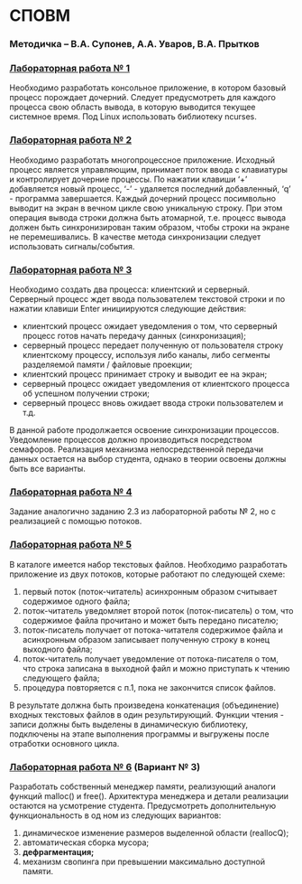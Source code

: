 # СПОВМ
### Методичка – В.А. Супонев, А.А. Уваров, В.А. Прытков
### [Лабораторная работа № 1](https://github.com/andrejHurynovic/bsuirLabs/tree/main/term4/СПОВМ/Labworks/Labwork%201.%20Process)
Необходимо разработать консольное приложение, в котором базовый процесс порождает дочерний. Следует предусмотреть для каждого процесса свою область вывода, в которую выводится текущее системное время. Под Linux использовать библиотеку ncurses.
### [Лабораторная работа № 2](https://github.com/andrejHurynovic/bsuirLabs/tree/main/term4/СПОВМ/Labworks/Labwork%202.%20Synchronization)
Необходимо разработать многопроцессное приложение. Исходный процесс является управляющим, принимает поток ввода с клавиатуры и контролирует дочерние процессы. По нажатии клавиши ‘+’ добавляется новый процесс, ‘-’ - удаляется последний добавленный, ‘q’ - программа завершается. Каждый дочерний процесс посимвольно выводит на экран в вечном цикле свою уникальную строку. При этом операция вывода строки должна быть атомарной, т.е. процесс вывода должен быть синхронизирован таким образом, чтобы строки на экране не перемешивались. В качестве метода синхронизации следует использовать сигналы/события.
### [Лабораторная работа № 3](https://github.com/andrejHurynovic/bsuirLabs/tree/main/term4/СПОВМ/Labworks/Labwork%203.%20Process%20interaction)
Необходимо создать два процесса: клиентский и серверный. Серверный процесс ждет ввода пользователем текстовой строки и по нажатии клавиши Enter инициируются следующие действия:
- клиентский процесс ожидает уведомления о том, что серверный процесс готов начать передачу данных (синхронизация);
- серверный процесс передает полученную от пользователя строку клиентскому процессу, используя либо каналы, либо сегменты разделяемой памяти / файловые проекции;
- клиентский процесс принимает строку и выводит ее на экран;
- серверный процесс ожидает уведомления от клиентского процесса об успешном получении строки;
- серверный процесс вновь ожидает ввода строки пользователем и т.д.

В данной работе продолжается освоение синхронизации процессов. Уведомление процессов должно производиться посредством семафоров. Реализация механизма непосредственной передачи данных остается на выбор студента, однако в теории освоены должны быть все варианты.
### [Лабораторная работа № 4](https://github.com/andrejHurynovic/bsuirLabs/tree/main/term4/СПОВМ/Labworks/Labwork%204.%20Threads)
Задание аналогично заданию 2.3 из лабораторной работы № 2, но с реализацией с помощью потоков.
### [Лабораторная работа № 5](https://github.com/andrejHurynovic/bsuirLabs/tree/main/term4/СПОВМ/Labworks/Labwork%205.%20Libraries)
В каталоге имеется набор текстовых файлов. Необходимо разработать приложение из двух потоков, которые работают по следующей схеме:
1) первый поток (поток-читатель) асинхронным образом считывает содержимое одного файла;
2) поток-читатель уведомляет второй поток (поток-писатель) о том, что содержимое файла прочитано и может быть передано писателю;
3) поток-писатель получает от потока-читателя содержимое файла и асинхронным образом записывает полученную строку в конец выходного файла;
4) поток-читатель получает уведомление от потока-писателя о том, что строка записана в выходной файл и можно приступать к чтению следующего файла;
5) процедура повторяется с п.1, пока не закончится список файлов.

В результате должна быть произведена конкатенация (объединение) входных текстовых файлов в один результирующий.
Функции чтения - записи должны быть выделены в динамическую библиотеку, подключены на этапе выполнения программы и выгружены после отработки основного цикла.
### [Лабораторная работа № 6](https://github.com/andrejHurynovic/bsuirLabs/tree/main/term4/СПОВМ/Labworks/Labwork%206.%20Memory%20manager) (Вариант № 3)
Разработать собственный менеджер памяти, реализующий аналоги функций mallос() и free(). Архитектура менеджера и детали реализации остаются на усмотрение студента. Предусмотреть дополнительную функциональность в од­ ном из следующих вариантов:
1) динамическое изменение размеров выделенной области (reallocQ);
2) автоматическая сборка мусора; 
3) **дефрагментация;**
4) механизм свопинга при превышении максимально доступной памяти.
